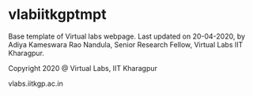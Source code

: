 # vlabiitkgptmpt
Base template of Virtual labs webpage.
Last updated on
  20-04-2020,
by
  Adiya Kameswara Rao Nandula,
  Senior Research Fellow,
  Virtual Labs IIT Kharagpur.

Copyright 2020 @ Virtual Labs, IIT Kharagpur

vlabs.iitkgp.ac.in
